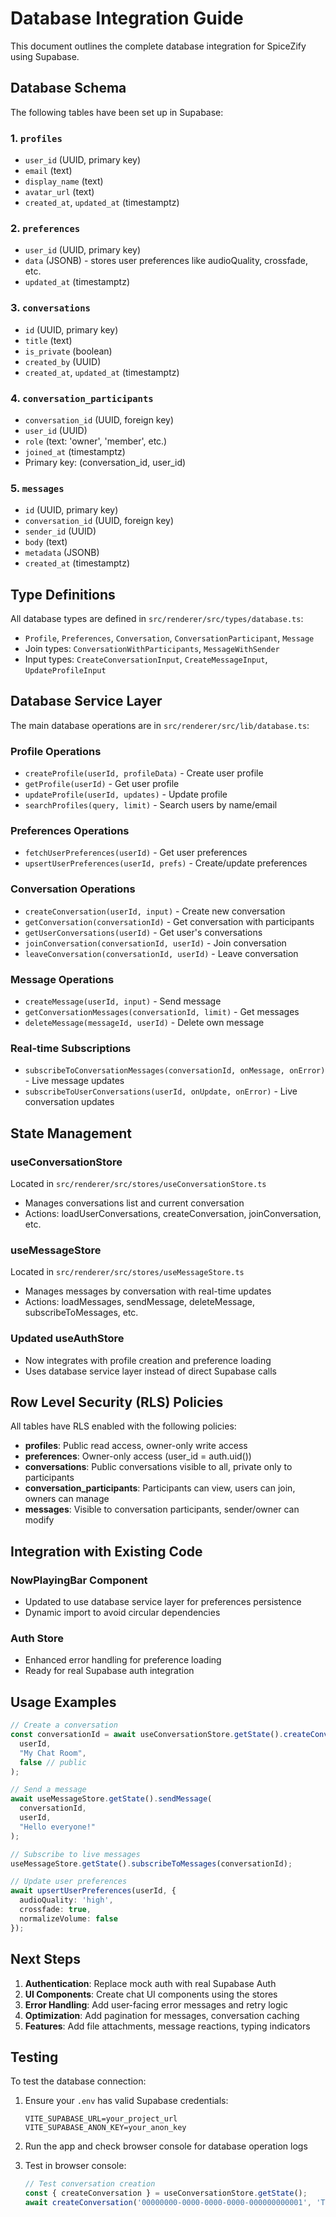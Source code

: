 # Database Integration Guide

This document outlines the complete database integration for SpiceZify using Supabase.

## Database Schema

The following tables have been set up in Supabase:

### 1. `profiles`
- `user_id` (UUID, primary key)
- `email` (text)
- `display_name` (text) 
- `avatar_url` (text)
- `created_at`, `updated_at` (timestamptz)

### 2. `preferences` 
- `user_id` (UUID, primary key)
- `data` (JSONB) - stores user preferences like audioQuality, crossfade, etc.
- `updated_at` (timestamptz)

### 3. `conversations`
- `id` (UUID, primary key)
- `title` (text)
- `is_private` (boolean)
- `created_by` (UUID)
- `created_at`, `updated_at` (timestamptz)

### 4. `conversation_participants`
- `conversation_id` (UUID, foreign key)
- `user_id` (UUID)
- `role` (text: 'owner', 'member', etc.)
- `joined_at` (timestamptz)
- Primary key: (conversation_id, user_id)

### 5. `messages`
- `id` (UUID, primary key)
- `conversation_id` (UUID, foreign key)
- `sender_id` (UUID)
- `body` (text)
- `metadata` (JSONB)
- `created_at` (timestamptz)

## Type Definitions

All database types are defined in `src/renderer/src/types/database.ts`:
- `Profile`, `Preferences`, `Conversation`, `ConversationParticipant`, `Message`
- Join types: `ConversationWithParticipants`, `MessageWithSender`
- Input types: `CreateConversationInput`, `CreateMessageInput`, `UpdateProfileInput`

## Database Service Layer

The main database operations are in `src/renderer/src/lib/database.ts`:

### Profile Operations
- `createProfile(userId, profileData)` - Create user profile
- `getProfile(userId)` - Get user profile
- `updateProfile(userId, updates)` - Update profile
- `searchProfiles(query, limit)` - Search users by name/email

### Preferences Operations  
- `fetchUserPreferences(userId)` - Get user preferences
- `upsertUserPreferences(userId, prefs)` - Create/update preferences

### Conversation Operations
- `createConversation(userId, input)` - Create new conversation
- `getConversation(conversationId)` - Get conversation with participants
- `getUserConversations(userId)` - Get user's conversations
- `joinConversation(conversationId, userId)` - Join conversation
- `leaveConversation(conversationId, userId)` - Leave conversation

### Message Operations
- `createMessage(userId, input)` - Send message
- `getConversationMessages(conversationId, limit)` - Get messages
- `deleteMessage(messageId, userId)` - Delete own message

### Real-time Subscriptions
- `subscribeToConversationMessages(conversationId, onMessage, onError)` - Live message updates
- `subscribeToUserConversations(userId, onUpdate, onError)` - Live conversation updates

## State Management

### useConversationStore
Located in `src/renderer/src/stores/useConversationStore.ts`
- Manages conversations list and current conversation
- Actions: loadUserConversations, createConversation, joinConversation, etc.

### useMessageStore  
Located in `src/renderer/src/stores/useMessageStore.ts`
- Manages messages by conversation with real-time updates
- Actions: loadMessages, sendMessage, deleteMessage, subscribeToMessages, etc.

### Updated useAuthStore
- Now integrates with profile creation and preference loading
- Uses database service layer instead of direct Supabase calls

## Row Level Security (RLS) Policies

All tables have RLS enabled with the following policies:

- **profiles**: Public read access, owner-only write access
- **preferences**: Owner-only access (user_id = auth.uid())  
- **conversations**: Public conversations visible to all, private only to participants
- **conversation_participants**: Participants can view, users can join, owners can manage
- **messages**: Visible to conversation participants, sender/owner can modify

## Integration with Existing Code

### NowPlayingBar Component
- Updated to use database service layer for preferences persistence
- Dynamic import to avoid circular dependencies

### Auth Store
- Enhanced error handling for preference loading
- Ready for real Supabase auth integration

## Usage Examples

```typescript
// Create a conversation
const conversationId = await useConversationStore.getState().createConversation(
  userId, 
  "My Chat Room", 
  false // public
);

// Send a message
await useMessageStore.getState().sendMessage(
  conversationId,
  userId,
  "Hello everyone!"
);

// Subscribe to live messages  
useMessageStore.getState().subscribeToMessages(conversationId);

// Update user preferences
await upsertUserPreferences(userId, {
  audioQuality: 'high',
  crossfade: true,
  normalizeVolume: false
});
```

## Next Steps

1. **Authentication**: Replace mock auth with real Supabase Auth
2. **UI Components**: Create chat UI components using the stores
3. **Error Handling**: Add user-facing error messages and retry logic
4. **Optimization**: Add pagination for messages, conversation caching
5. **Features**: Add file attachments, message reactions, typing indicators

## Testing

To test the database connection:

1. Ensure your `.env` has valid Supabase credentials:
   ```
   VITE_SUPABASE_URL=your_project_url
   VITE_SUPABASE_ANON_KEY=your_anon_key
   ```

2. Run the app and check browser console for database operation logs

3. Test in browser console:
   ```javascript
   // Test conversation creation
   const { createConversation } = useConversationStore.getState();
   await createConversation('00000000-0000-0000-0000-000000000001', 'Test Chat');
   ```
